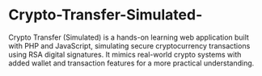 # Crypto-Transfer-Simulated-
Crypto Transfer (Simulated) is a hands-on learning web application built with PHP and JavaScript, simulating secure cryptocurrency transactions using RSA digital signatures. It mimics real-world crypto systems with added wallet and transaction features for a more practical understanding.
